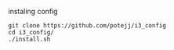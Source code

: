 
instaling config
```install
git clone https://github.com/potejj/i3_config
cd i3_config/
./install.sh
```
